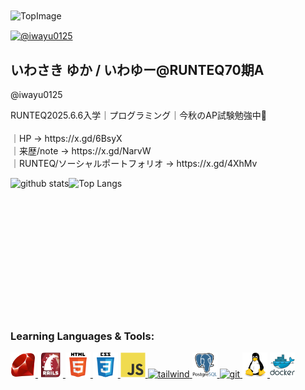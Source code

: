 <img align="center" width="500" src="./image/top_light.GIF" alt="TopImage" />

  <p align="left">
    <a href="https://twitter.com/@iwayu0125" target="blank"><img align="center" src="https://raw.githubusercontent.com/rahuldkjain/github-profile-readme-generator/master/src/images/icons/Social/twitter.svg" alt="@iwayu0125" height="30" width="40" /></a>
  </p>
<h2>いわさき ゆか / いわゆー@RUNTEQ70期A</h2>
<p>@iwayu0125</p>

<div>
  <p>
  RUNTEQ2025.6.6入学｜プログラミング｜今秋のAP試験勉強中🥸<br><br>
  ｜HP → https://x.gd/6BsyX<br>
  ｜来歴/note → https://x.gd/NarvW<br>
  ｜RUNTEQ/ソーシャルポートフォリオ → https://x.gd/4XhMv<br>
  </p>
</div>

<div style="display: flex;">
  <img alt="github stats" height="220px" src="https://github-readme-stats.vercel.app/api?username=Iwasaki-Y0125&show_icons=true&theme=tokyonight" />
  <img alt="Top Langs" height="200px" src="https://github-readme-stats.vercel.app/api/top-langs/?username=Iwasaki-Y0125&https://github.com/anuraghazra/github-readme-stats&show_icons=true&theme=tokyonight" />
</div>

<h3 align="left">Learning Languages & Tools:</h3>
<p align="left">
  <a href="https://www.ruby-lang.org/en/" target="_blank" rel="noreferrer"> <img src="https://raw.githubusercontent.com/devicons/devicon/master/icons/ruby/ruby-original.svg" alt="ruby" width="40" height="40"/> </a>
  <a href="https://rubyonrails.org" target="_blank" rel="noreferrer"> <img src="https://raw.githubusercontent.com/devicons/devicon/master/icons/rails/rails-original-wordmark.svg" alt="rails" width="40" height="40"/> </a>
  <a href="https://www.w3.org/html/" target="_blank" rel="noreferrer"> <img src="https://raw.githubusercontent.com/devicons/devicon/master/icons/html5/html5-original-wordmark.svg" alt="html5" width="40" height="40"/> </a>
  <a href="https://www.w3schools.com/css/" target="_blank" rel="noreferrer"><img src="https://raw.githubusercontent.com/devicons/devicon/master/icons/css3/css3-original-wordmark.svg" alt="css3" width="40" height="40"/> </a>
  <a href="https://developer.mozilla.org/en-US/docs/Web/JavaScript" target="_blank" rel="noreferrer"> <img src="https://raw.githubusercontent.com/devicons/devicon/master/icons/javascript/javascript-original.svg" alt="javascript" width="40" height="40"/> </a>
  <a href="https://tailwindcss.com/" target="_blank" rel="noreferrer"> <img src="https://www.vectorlogo.zone/logos/tailwindcss/tailwindcss-icon.svg" alt="tailwind" width="40" height="40"/> </a>
  <a href="https://www.postgresql.org" target="_blank" rel="noreferrer"> <img src="https://raw.githubusercontent.com/devicons/devicon/master/icons/postgresql/postgresql-original-wordmark.svg" alt="postgresql" width="40" height="40"/> </a>
  <a href="https://git-scm.com/" target="_blank" rel="noreferrer"> <img src="https://www.vectorlogo.zone/logos/git-scm/git-scm-icon.svg" alt="git" width="40" height="40"/> </a>
  <a href="https://www.linux.org/" target="_blank" rel="noreferrer"> <img src="https://raw.githubusercontent.com/devicons/devicon/master/icons/linux/linux-original.svg" alt="linux" width="40" height="40"/> </a>
  <a href="https://www.docker.com/" target="_blank" rel="noreferrer"> <img src="https://raw.githubusercontent.com/devicons/devicon/master/icons/docker/docker-original-wordmark.svg" alt="docker" width="40" height="40"/> </a>
</p>
